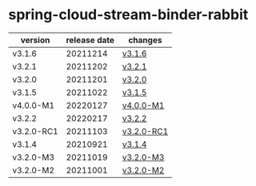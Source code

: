 # spring-cloud-stream-binder-rabbit

|  version   | release date |                changes                 |
|------------|--------------|----------------------------------------|
| v3.1.6     | 20211214     | [v3.1.6](./v3.1.6-20211214.md)         |
| v3.2.1     | 20211202     | [v3.2.1](./v3.2.1-20211202.md)         |
| v3.2.0     | 20211201     | [v3.2.0](./v3.2.0-20211201.md)         |
| v3.1.5     | 20211022     | [v3.1.5](./v3.1.5-20211022.md)         |
| v4.0.0-M1  | 20220127     | [v4.0.0-M1](./v4.0.0-M1-20220127.md)   |
| v3.2.2     | 20220217     | [v3.2.2](./v3.2.2-20220217.md)         |
| v3.2.0-RC1 | 20211103     | [v3.2.0-RC1](./v3.2.0-RC1-20211103.md) |
| v3.1.4     | 20210921     | [v3.1.4](./v3.1.4-20210921.md)         |
| v3.2.0-M3  | 20211019     | [v3.2.0-M3](./v3.2.0-M3-20211019.md)   |
| v3.2.0-M2  | 20211001     | [v3.2.0-M2](./v3.2.0-M2-20211001.md)   |

